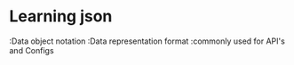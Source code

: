 # Learning json
:Data object notation
:Data representation format
:commonly used for API's and Configs
